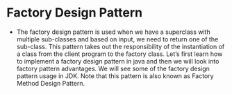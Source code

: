 # Factory Design Pattern

* The factory design pattern is used when we have a superclass with multiple sub-classes 
and based on input, we need to return one of the sub-class. This pattern takes out the responsibility 
of the instantiation of a class from the client program to the factory class. Let’s first learn how to 
implement a factory design pattern in java and then we will look into factory pattern advantages.
We will see some of the factory design pattern usage in JDK. Note that this pattern is also known 
as Factory Method Design Pattern.